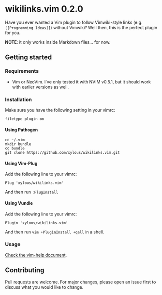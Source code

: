 # wikilinks.vim 0.2.0

Have you ever wanted a Vim plugin to follow Vimwiki-style links (e.g.
`[[Programming Ideas]]`) without Vimwiki? Well then, this is the perfect plugin
for you.

**NOTE**: it only works inside Markdown files... for now.

## Getting started

### Requirements

- Vim or NeoVim. I've only tested it with NVIM v0.5.1, but it should work with
earlier versions as well.

### Installation

Make sure you have the following setting in your vimrc:

```vim
filetype plugin on
```

#### Using Pathogen

```
cd ~/.vim
mkdir bundle
cd bundle
git clone https://github.com/xylous/wikilinks.vim.git
```

#### Using Vim-Plug

Add the following line to your vimrc:

```
Plug 'xylous/wikilinks.vim'
```

And then run `:PlugInstall`

#### Using Vundle

Add the following line to your vimrc:

```
Plugin 'xylous/wikilinks.vim'
```

And then run `vim +PluginInstall +qall` in a shell.

### Usage

[Check the vim-help document](./doc/wikilinks.vim.txt).

## Contributing

Pull requests are welcome. For major changes, please open an issue first to
discuss what you would like to change.
